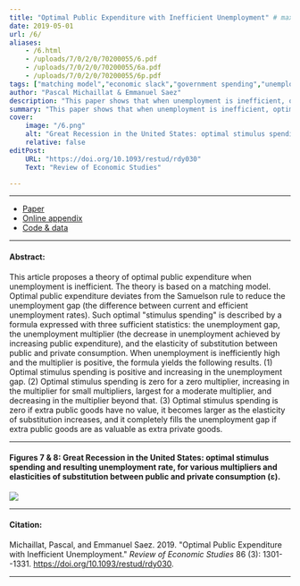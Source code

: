 ```yaml
---
title: "Optimal Public Expenditure with Inefficient Unemployment" # max chars = 70
date: 2019-05-01
url: /6/
aliases:
    - /6.html
    - /uploads/7/0/2/0/70200055/6.pdf
    - /uploads/7/0/2/0/70200055/6a.pdf
    - /uploads/7/0/2/0/70200055/6p.pdf    
tags: ["matching model","economic slack","government spending","unemployment gap","sufficient statistics","business cycles"]
author: "Pascal Michaillat & Emmanuel Saez"
description: "This paper shows that when unemployment is inefficient, optimal public expenditure deviates from the Samuelson rule to reduce the unemployment gap." # max chars = 155
summary: "This paper shows that when unemployment is inefficient, optimal public expenditure deviates from the Samuelson rule to reduce the unemployment gap." # max chars = 290
cover:
    image: "/6.png"
    alt: "Great Recession in the United States: optimal stimulus spending and resulting unemployment rate."
    relative: false
editPost:
    URL: "https://doi.org/10.1093/restud/rdy030"
    Text: "Review of Economic Studies"

---
```


---

<!-- #### Files: -->

- [Paper](/6.pdf)
- [Online appendix](/6a.pdf)
- [Code & data](https://github.com/pmichaillat/stimulus-spending)

---

#### Abstract:

This article proposes a theory of optimal public expenditure when unemployment is inefficient. The theory is based on a matching model. Optimal public expenditure deviates from the Samuelson rule to reduce the unemployment gap (the difference between current and efficient unemployment rates). Such optimal "stimulus spending" is described by a formula expressed with three sufficient statistics: the unemployment gap, the unemployment multiplier (the decrease in unemployment achieved by increasing public expenditure), and the elasticity of substitution between public and private consumption. When unemployment is inefficiently high and the multiplier is positive, the formula yields the following results. (1) Optimal stimulus spending is positive and increasing in the unemployment gap. (2) Optimal stimulus spending is zero for a zero multiplier, increasing in the multiplier for small multipliers, largest for a moderate multiplier, and decreasing in the multiplier beyond that. (3) Optimal stimulus spending is zero if extra public goods have no value, it becomes larger as the elasticity of substitution increases, and it completely fills the unemployment gap if extra public goods are as valuable as extra private goods.

---

#### Figures 7 & 8:  Great Recession in the United States: optimal stimulus spending and resulting unemployment rate, for various multipliers and elasticities of substitution between public and private consumption (ε).

![](/6.png)

---

#### Citation:

Michaillat, Pascal, and Emmanuel Saez. 2019. "Optimal Public Expenditure with Inefficient Unemployment." *Review of Economic Studies* 86 (3): 1301--1331. https://doi.org/10.1093/restud/rdy030.

---

